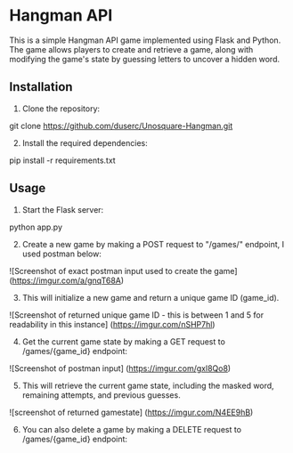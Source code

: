 # Hangman API

This is a simple Hangman API game implemented using Flask and Python. The game allows players to create and retrieve a game, along with modifying the game's state by guessing letters to uncover a hidden word. 

## Installation

1. Clone the repository: 

git clone https://github.com/duserc/Unosquare-Hangman.git

2. Install the required dependencies:

pip install -r requirements.txt

## Usage

1. Start the Flask server:

python app.py

2. Create a new game by making a POST request to "/games/" endpoint, I used postman below:

![Screenshot of exact postman input used to create the game]
(https://imgur.com/a/gnqT68A)

3. This will initialize a new game and return a unique game ID (game_id).

![Screenshot of returned unique game ID - this is between 1 and 5 for readability in this instance]
(https://imgur.com/nSHP7hl)

4. Get the current game state by making a GET request to /games/{game_id} endpoint:

![Screenshot of postman input]
(https://imgur.com/gxl8Qo8)

5. This will retrieve the current game state, including the masked word, remaining attempts, and previous guesses.

![screenshot of returned gamestate]
(https://imgur.com/N4EE9hB)

6. You can also delete a game by making a DELETE request to /games/{game_id} endpoint:

